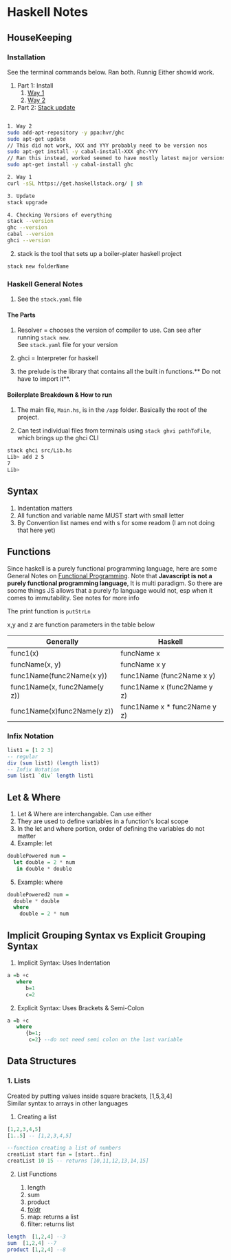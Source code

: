 # Haskell Notes

## HouseKeeping

### Installation

See the terminal commands below. Ran both. Runnig Either showld work.

1. Part 1: Install
   1. [Way 1](https://www.haskell.org/downloads/linux/)
   2. [Way 2](https://docs.haskellstack.org/en/stable/install_and_upgrade/)
2. Part 2: [Stack update](https://docs.haskellstack.org/en/stable/install_and_upgrade/#ubuntu)

```bash

1. Way 2
sudo add-apt-repository -y ppa:hvr/ghc
sudo apt-get update
// This did not work, XXX and YYY probably need to be version nos
sudo apt-get install -y cabal-install-XXX ghc-YYY
// Ran this instead, worked seemed to have mostly latest major versions. Not the latest minor and patches though
sudo apt-get install -y cabal-install ghc

2. Way 1
curl -sSL https://get.haskellstack.org/ | sh

3. Update
stack upgrade

4. Checking Versions of everything
stack --version
ghc --version
cabal --version
ghci --version

```

2. stack is the tool that sets up a boiler-plater haskell project

```bash
stack new folderName
```

### Haskell General Notes

1. See the `stack.yaml` file

#### The Parts

1. Resolver = chooses the version of compiler to use. Can see after running `stack new`. <br/> See `stack.yaml` file for your version

2. ghci = Interpreter for haskell

3. the prelude is the library that contains all the built in functions.** Do not have to import it**.

#### Boilerplate Breakdown & How to run

1. The main file, `Main.hs`, is in the `/app` folder. Basically the root of the project.

1. Can test individual files from terminals using `stack ghvi pathToFile`, which brings up the ghci CLI

```bash
stack ghci src/Lib.hs
Lib> add 2 5
7
Lib>
```

## Syntax

1.  Indentation matters
2.  All function and variable name MUST start with small letter
3.  By Convention list names end with s for some readom (I am not doing that here yet)

## Functions

Since haskell is a purely functional programming language, here are some General Notes on [Functional Programming](https://github.com/SSaquif/JS-NoteBook). Note that **Javascript is not a purely functional programming language**, It is multi paradigm. So there are soome things JS allows that a purely fp language would not, esp when it comes to immutability. See notes for more info

The print function is `putStrLn`

x,y and z are function parameters in the table below

| Generally                    | Haskell                       |
| ---------------------------- | ----------------------------- |
| func1(x)                     | funcName x                    |
| funcName(x, y)               | funcName x y                  |
| func1Name(func2Name(x y))    | func1Name (func2Name x y)     |
| func1Name(x, func2Name(y z)) | func1Name x (func2Name y z)   |
| func1Name(x)func2Name(y z))  | func1Name x \* func2Name y z) |

### Infix Notation

```haskell
list1 = [1 2 3]
-- regular
div (sum list1) (length list1)
-- Infix Notation
sum list1 `div` length list1
```

## Let & Where

1. Let & Where are interchangable. Can use either
2. They are used to define variables in a function's local scope
3. In the let and where portion, order of defining the variables do not matter
4. Example: let

```haskell
doublePowered num =
  let double = 2 * num
   in double * double
```

5. Example: where

```haskell
doublePowered2 num =
  double * double
  where
    double = 2 * num
```

## Implicit Grouping Syntax vs Explicit Grouping Syntax

1. Implicit Syntax: Uses Indentation

```haskell
a =b +c
   where
      b=1
      c=2
```

2. Explicit Syntax: Uses Brackets & Semi-Colon

```haskell
a =b +c
   where
      {b=1;
       c=2} --do not need semi colon on the last variable
```

## Data Structures

### 1. Lists

Created by putting values inside square brackets, [1,5,3,4]
<br/>Similar syntax to arrays in other languages

1. Creating a list

```haskell
[1,2,3,4,5]
[1..5] -- [1,2,3,4,5]

--function creating a list of numbers
creatList start fin = [start..fin]
creatList 10 15 -- returns [10,11,12,13,14,15]
```

2. List Functions

   1. length
   2. sum
   3. product
   4. [foldr](https://stackoverflow.com/questions/1757740/how-does-foldr-work)
   5. map: returns a list
   6. filter: returns list

```haskell
length  [1,2,4] --3
sum  [1,2,4] --7
product [1,2,4] --8
```
